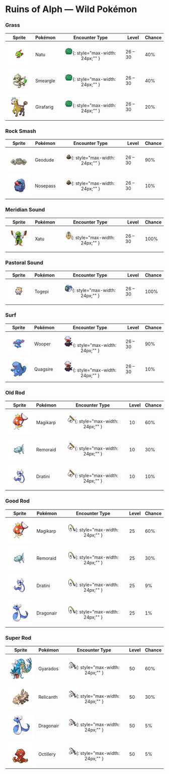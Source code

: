 # Ruins of Alph — Wild Pokémon

### Grass

| Sprite | Pokémon | Encounter Type | Level | Chance |
|:------:|---------|:--------------:|-------|--------|
| ![Natu](../../assets/sprites/natu/front.gif "Because its wings aren’t yet fully grown, it has to hop to get around. It is always staring at something.") | Natu | ![Grass](../../assets/encounter_types/grass.png "Grass"){: style="max-width: 24px;"" } | 26 – 30 | 40% |
| ![Smeargle](../../assets/sprites/smeargle/front.gif "A special fluid oozes from the tip of its tail. It paints the fluid everywhere to mark its territory.") | Smeargle | ![Grass](../../assets/encounter_types/grass.png "Grass"){: style="max-width: 24px;"" } | 26 – 30 | 40% |
| ![Girafarig](../../assets/sprites/girafarig/front.gif "Its tail has a small brain of its own. Beware! If you get close, it may react to your scent by biting.") | Girafarig | ![Grass](../../assets/encounter_types/grass.png "Grass"){: style="max-width: 24px;"" } | 26 – 30 | 20% |

### Rock Smash

| Sprite | Pokémon | Encounter Type | Level | Chance |
|:------:|---------|:--------------:|-------|--------|
| ![Geodude](../../assets/sprites/geodude/front.gif "Most people may not notice, but a closer look should reveal that there are many GEODUDE around.") | Geodude | ![Rock Smash](../../assets/encounter_types/rock_smash.png "Rock Smash"){: style="max-width: 24px;"" } | 26 – 30 | 90% |
| ![Nosepass](../../assets/sprites/nosepass/front.gif "If two of these meet, they cannot get too close because their noses repel each other.") | Nosepass | ![Rock Smash](../../assets/encounter_types/rock_smash.png "Rock Smash"){: style="max-width: 24px;"" } | 26 – 30 | 10% |

### Meridian Sound

| Sprite | Pokémon | Encounter Type | Level | Chance |
|:------:|---------|:--------------:|-------|--------|
| ![Xatu](../../assets/sprites/xatu/front.gif "They say that it stays still and quiet because it is seeing both the past and future at the same time.") | Xatu | ![Meridian Sound](../../assets/encounter_types/meridian_sound.png "Meridian Sound"){: style="max-width: 24px;"" } | 26 – 30 | 100% |

### Pastoral Sound

| Sprite | Pokémon | Encounter Type | Level | Chance |
|:------:|---------|:--------------:|-------|--------|
| ![Togepi](../../assets/sprites/togepi/front.gif "The shell seems to be filled with joy. It is said that it will share good luck when treated kindly.") | Togepi | ![Pastoral Sound](../../assets/encounter_types/pastoral_sound.png "Pastoral Sound"){: style="max-width: 24px;"" } | 26 – 30 | 100% |

### Surf

| Sprite | Pokémon | Encounter Type | Level | Chance |
|:------:|---------|:--------------:|-------|--------|
| ![Wooper](../../assets/sprites/wooper/front.gif "This Pokémon lives in cold water. It will leave the water to search for food when it gets cold outside.") | Wooper | ![Surf](../../assets/encounter_types/surf.png "Surf"){: style="max-width: 24px;"" } | 26 – 30 | 90% |
| ![Quagsire](../../assets/sprites/quagsire/front.gif "This carefree Pokémon has an easy-going nature. While swimming, it always bumps into boat hulls.") | Quagsire | ![Surf](../../assets/encounter_types/surf.png "Surf"){: style="max-width: 24px;"" } | 26 – 30 | 10% |

### Old Rod

| Sprite | Pokémon | Encounter Type | Level | Chance |
|:------:|---------|:--------------:|-------|--------|
| ![Magikarp](../../assets/sprites/magikarp/front.gif "An underpowered, pathetic Pokémon. It may jump high on rare occasions, but usually not more than seven feet.") | Magikarp | ![Old Rod](../../assets/encounter_types/old_rod.png "Old Rod"){: style="max-width: 24px;"" } | 10 | 60% |
| ![Remoraid](../../assets/sprites/remoraid/front.gif "It has superb accuracy. The water it shoots out can strike moving prey from more than 300 feet away.") | Remoraid | ![Old Rod](../../assets/encounter_types/old_rod.png "Old Rod"){: style="max-width: 24px;"" } | 10 | 30% |
| ![Dratini](../../assets/sprites/dratini/front.gif "It is born large to start with. It repeatedly sheds its skin as it steadily grows longer.") | Dratini | ![Old Rod](../../assets/encounter_types/old_rod.png "Old Rod"){: style="max-width: 24px;"" } | 10 | 10% |

### Good Rod

| Sprite | Pokémon | Encounter Type | Level | Chance |
|:------:|---------|:--------------:|-------|--------|
| ![Magikarp](../../assets/sprites/magikarp/front.gif "An underpowered, pathetic Pokémon. It may jump high on rare occasions, but usually not more than seven feet.") | Magikarp | ![Good Rod](../../assets/encounter_types/good_rod.png "Good Rod"){: style="max-width: 24px;"" } | 25 | 60% |
| ![Remoraid](../../assets/sprites/remoraid/front.gif "It has superb accuracy. The water it shoots out can strike moving prey from more than 300 feet away.") | Remoraid | ![Good Rod](../../assets/encounter_types/good_rod.png "Good Rod"){: style="max-width: 24px;"" } | 25 | 30% |
| ![Dratini](../../assets/sprites/dratini/front.gif "It is born large to start with. It repeatedly sheds its skin as it steadily grows longer.") | Dratini | ![Good Rod](../../assets/encounter_types/good_rod.png "Good Rod"){: style="max-width: 24px;"" } | 25 | 9% |
| ![Dragonair](../../assets/sprites/dragonair/front.gif "They say that if it emits an aura from its whole body, the weather will begin to change instantly.") | Dragonair | ![Good Rod](../../assets/encounter_types/good_rod.png "Good Rod"){: style="max-width: 24px;"" } | 25 | 1% |

### Super Rod

| Sprite | Pokémon | Encounter Type | Level | Chance |
|:------:|---------|:--------------:|-------|--------|
| ![Gyarados](../../assets/sprites/gyarados/front.gif "They say that during past strife, GYARADOS would appear and leave blazing ruins in its wake.") | Gyarados | ![Super Rod](../../assets/encounter_types/super_rod.png "Super Rod"){: style="max-width: 24px;"" } | 50 | 60% |
| ![Relicanth](../../assets/sprites/relicanth/front.gif "Discovered by chance during deep-sea explorations, it has not changed since ancient times.") | Relicanth | ![Super Rod](../../assets/encounter_types/super_rod.png "Super Rod"){: style="max-width: 24px;"" } | 50 | 30% |
| ![Dragonair](../../assets/sprites/dragonair/front.gif "They say that if it emits an aura from its whole body, the weather will begin to change instantly.") | Dragonair | ![Super Rod](../../assets/encounter_types/super_rod.png "Super Rod"){: style="max-width: 24px;"" } | 50 | 5% |
| ![Octillery](../../assets/sprites/octillery/front.gif "It traps foes with the suction cups on its tentacles, then smashes them with its rock-hard head.") | Octillery | ![Super Rod](../../assets/encounter_types/super_rod.png "Super Rod"){: style="max-width: 24px;"" } | 50 | 5% |

